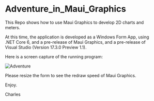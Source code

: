 # Adventure_in_Maui_Graphics
This Repo shows how to use Maui Graphics to develop 2D charts and meters.

At this time, the application is developed as a Windows Form App, using .NET Core 6, and a
pre-release of Maui Graphics, and a pre-release of Visual Studio (Version 17.3.0 Preview 1.1).

Here is a screen capture of the running program:

![Adventure](https://user-images.githubusercontent.com/1317234/162640142-4a75b26a-7c1b-43e0-9000-094ceb699139.PNG)

Please resize the form to see the redraw speed of Maui Graphics.

Enjoy.

Charles
